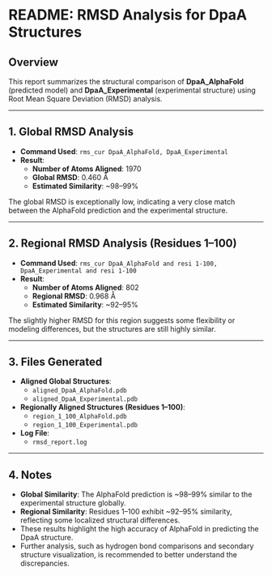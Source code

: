
# README: RMSD Analysis for DpaA Structures

## Overview
This report summarizes the structural comparison of **DpaA_AlphaFold** (predicted model) and **DpaA_Experimental** (experimental structure) using Root Mean Square Deviation (RMSD) analysis.

---

## 1. Global RMSD Analysis
- **Command Used**: `rms_cur DpaA_AlphaFold, DpaA_Experimental`
- **Result**:  
  - **Number of Atoms Aligned**: 1970  
  - **Global RMSD**: 0.460 Å  
  - **Estimated Similarity**: ~98–99%

The global RMSD is exceptionally low, indicating a very close match between the AlphaFold prediction and the experimental structure.

---

## 2. Regional RMSD Analysis (Residues 1–100)
- **Command Used**: `rms_cur DpaA_AlphaFold and resi 1-100, DpaA_Experimental and resi 1-100`
- **Result**:  
  - **Number of Atoms Aligned**: 802  
  - **Regional RMSD**: 0.968 Å  
  - **Estimated Similarity**: ~92–95%

The slightly higher RMSD for this region suggests some flexibility or modeling differences, but the structures are still highly similar.

---

## 3. Files Generated
- **Aligned Global Structures**:
  - `aligned_DpaA_AlphaFold.pdb`
  - `aligned_DpaA_Experimental.pdb`
- **Regionally Aligned Structures (Residues 1–100)**:
  - `region_1_100_AlphaFold.pdb`
  - `region_1_100_Experimental.pdb`
- **Log File**:
  - `rmsd_report.log`

---

## 4. Notes
- **Global Similarity**: The AlphaFold prediction is ~98–99% similar to the experimental structure globally.
- **Regional Similarity**: Residues 1–100 exhibit ~92–95% similarity, reflecting some localized structural differences.
- These results highlight the high accuracy of AlphaFold in predicting the DpaA structure.
- Further analysis, such as hydrogen bond comparisons and secondary structure visualization, is recommended to better understand the discrepancies.

